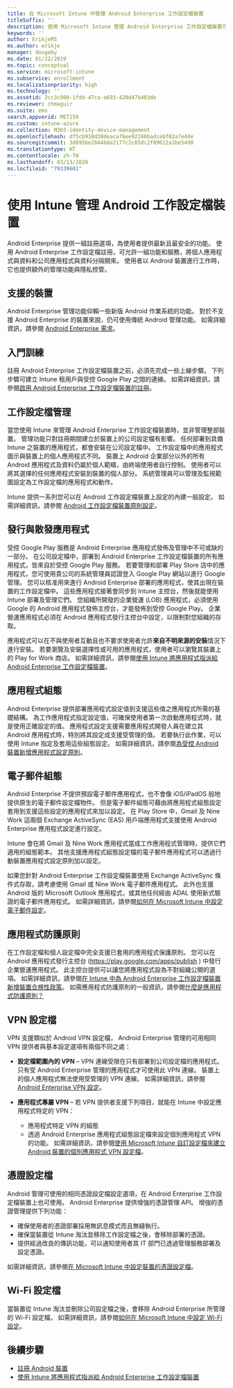 ```yaml
---
title: 在 Microsoft Intune 中管理 Android Enterprise 工作設定檔裝置
titleSuffix: ''
description: 使用 Microsoft Intune 管理 Android Enterprise 工作設定檔裝置可為使用個人 Android 裝置工作的使用者提供額外管理功能與隱私權。
keywords: ''
author: ErikjeMS
ms.author: erikje
manager: dougeby
ms.date: 01/22/2019
ms.topic: conceptual
ms.service: microsoft-intune
ms.subservice: enrollment
ms.localizationpriority: high
ms.technology: ''
ms.assetid: 2cc3c960-1fdd-47ca-a693-420d47b403de
ms.reviewer: chmaguir
ms.suite: ems
search.appverid: MET150
ms.custom: intune-azure
ms.collection: M365-identity-device-management
ms.openlocfilehash: df5cb910d38deaca76ee92246badcebf02a7e4de
ms.sourcegitcommit: 3d895be2844bda2177c2c85dc2f09612a1be5490
ms.translationtype: HT
ms.contentlocale: zh-TW
ms.lasthandoff: 03/13/2020
ms.locfileid: "79339601"
---
```

# <a name="manage-android-work-profile-devices-with-intune"></a>使用 Intune 管理 Android 工作設定檔裝置

Android Enterprise 提供一組註冊選項，為使用者提供最新且最安全的功能。 使用 Android Enterprise 工作設定檔註冊，可允許一組功能和服務，將個人應用程式與資料和公司應用程式與資料分隔開來。 使用者以 Android 裝置進行工作時，它也提供額外的管理功能與隱私控管。 

## <a name="supported-devices"></a>支援的裝置

Android Enterprise 管理功能仰賴一些新版 Android 作業系統的功能。 對於不支援 Android Enterprise 的裝置來說，仍可使用傳統 Android 管理功能。 如需詳細資訊，請參閱 [Android Enterprise 需求](https://support.google.com/work/android/answer/6174145?hl=en&ref_topic=6151012)。

## <a name="onboarding"></a>入門訓練

註冊 Android Enterprise 工作設定檔裝置之前，必須先完成一些上線步驟。 下列步驟可建立 Intune 租用戶與受控 Google Play 之間的連線。 如需詳細資訊，請參閱[啟用 Android Enterprise 工作設定檔裝置的註冊](android-work-profile-enroll.md)。

## <a name="work-profile-management"></a>工作設定檔管理

當您使用 Intune 來管理 Android Enterprise 工作設定檔裝置時，並非管理整部裝置。 管理功能只對註冊期間建立於裝置上的公司設定檔有影響。 任何部署到具備 Intune 之裝置的應用程式，都會安裝在公司設定檔中。 工作設定檔中的應用程式圖示與裝置上的個人應用程式不同。 裝置上 Android 企業部分以外的所有 Android 應用程式及資料仍屬於個人範疇，由終端使用者自行控制。 使用者可以將其選擇的任何應用程式安裝到裝置的個人部分。 系統管理員可以管理及監視範圍設定為工作設定檔的應用程式和動作。

Intune 提供一系列您可以在 Android 工作設定檔裝置上設定的內建一般設定。 如需詳細資訊，請參閱 [Android 工作設定檔裝置原則設定](../protect/compliance-policy-create-android-for-work.md)。

## <a name="app-publishing-and-distribution"></a>發行與散發應用程式

受控 Google Play 服務是 Android Enterprise 應用程式發佈及管理中不可或缺的一部分。 在公司設定檔中，部署到 Android Enterprise 工作設定檔裝置的所有應用程式，皆來自於受控 Google Play 服務。 若要管理和部署 Play Store 店中的應用程式，您可使用貴公司的系統管理員認證登入 Google Play 網站以進行 Google 管理。 您可以核准用來進行 Android Enterprise 部署的應用程式，使其出現在裝置的工作設定檔中。 這些應用程式接著會同步到 Intune 主控台，然後就能使用 Intune 部署及管理它們。 您組織所開發的企業營運 (LOB) 應用程式，必須使用 Google 的 Android 應用程式發佈主控台，才能發佈到受控 Google Play。 企業營運應用程式必須在 Android 應用程式發行主控台中設定，以限制對您組織的存取。

應用程式可以在不與使用者互動且也不要求使用者允許**來自不明來源的安裝**情況下進行安裝。 若要瀏覽及安裝選擇性或可用的應用程式，使用者可以瀏覽其裝置上的 Play for Work 商店。 如需詳細資訊，請參閱[使用 Intune 將應用程式指派給 Android Enterprise 工作設定檔裝置](../apps/apps-add-android-for-work.md)。

## <a name="app-configuration"></a>應用程式組態

Android Enterprise 提供部署應用程式設定值到支援這些值之應用程式所需的基礎結構。 為工作應用程式指定設定值，可確保使用者第一次啟動應用程式時，就是使用正確設定的值。 應用程式設定支援需要應用程式開發人員在建立其 Android 應用程式時，特別將其設定成支援受管理的值。 若要執行此作業，可以使用 Intune 指定及套用這些組態設定。 如需詳細資訊，請參閱[為受控 Android 裝置新增應用程式設定原則](../apps/app-configuration-policies-use-android.md)。

## <a name="email-configuration"></a>電子郵件組態

Android Enterprise 不提供預設電子郵件應用程式，也不會像 iOS/iPadOS 般地提供原生的電子郵件設定檔物件。 但是電子郵件組態可藉由將應用程式組態設定套用到支援這些設定的應用程式來加以設定。 在 Play Store 中，Gmail 及 Nine Work 這兩個 Exchange ActiveSync (EAS) 用戶端應用程式支援使用 Android Enterprise 應用程式設定進行設定。

Intune 會在將 Gmail 及 Nine Work 應用程式當成工作應用程式管理時，提供它們適用的組態範本。 其他支援應用程式組態設定檔的電子郵件應用程式可以透過行動裝置應用程式設定原則加以設定。

如果您針對 Android Enterprise 工作設定檔裝置使用 Exchange ActiveSync 條件式存取，請考慮使用 Gmail 或 Nine Work 電子郵件應用程式。 此外也支援 Android 版的 Microsoft Outlook 應用程式，或其他任何經由 ADAL 使用新式驗證的電子郵件應用程式。 如需詳細資訊，請參閱[如何在 Microsoft Intune 中設定電子郵件設定](../configuration/email-settings-configure.md)。

## <a name="app-protection-policies"></a>應用程式防護原則

在工作設定檔和個人設定檔中完全支援已套用的應用程式保護原則。 您可以在 Android 應用程式發行主控台 (https://play.google.com/apps/publish ) 中發行企業營運應用程式。 此主控台提供可以讓您將應用程式設為不對組織公開的選項。 如需詳細資訊，請參閱[在 Intune 中為 Android Enterprise 工作設定檔裝置新增裝置合規性政策](../protect/compliance-policy-create-android-for-work.md)。 如需應用程式防護原則的一般資訊，請參閱[什麼是應用程式防護原則？](../apps/app-protection-policy.md)

## <a name="vpn-profiles"></a>VPN 設定檔

VPN 支援類似於 Android VPN 設定檔， Android Enterprise 管理的可用相同 VPN 提供者與基本設定選項有兩個不同之處：

- **設定檔範圍內的 VPN** – VPN 連線受限在只有部署到公司設定檔的應用程式。 只有受 Android Enterprise 管理的應用程式才可使用此 VPN 連線。 裝置上的個人應用程式無法使用受管理的 VPN 連線。 如需詳細資訊，請參閱 [Android Enterprise VPN 設定](../configuration/vpn-settings-android-enterprise.md)。

- **應用程式專屬 VPN** – 若 VPN 提供者支援下列項目，就能在 Intune 中設定應用程式特定的 VPN：
  - 應用程式特定 VPN 的組態
  - 透過 Android Enterprise 應用程式組態設定檔來設定個別應用程式 VPN 的功能。
  如需詳細資訊，請參閱[使用 Microsoft Intune 自訂設定檔來建立 Android 裝置的個別應用程式 VPN 設定檔](../configuration/android-pulse-secure-per-app-vpn.md)。

## <a name="certificate-profiles"></a>憑證設定檔

Android 管理可使用的相同憑證設定檔設定選項，在 Android Enterprise 工作設定檔裝置上也可使用。 Android Enterprise 提供增強的憑證管理 API。 增強的憑證管理提供下列功能：

- 確保使用者的憑證部署採用無訊息模式而且無縫執行。
- 確保當裝置從 Intune 淘汰並移除工作設定檔之後，會移除部署的憑證。
- 提供經過改良的傳訊功能，可以通知使用者其 IT 部門已透過管理服務部署及設定憑證。

如需詳細資訊，請參閱[在 Microsoft Intune 中設定裝置的憑證設定檔](../protect/certificates-configure.md)。

## <a name="wi-fi-profiles"></a>Wi-Fi 設定檔

當裝置從 Intune 淘汰並刪除公司設定檔之後，會移除 Android Enterprise 所管理的 Wi-Fi 設定檔。 如需詳細資訊，請參閱[如何在 Microsoft Intune 中設定 Wi-Fi 設定](../configuration/wi-fi-settings-configure.md)。

## <a name="next-steps"></a>後續步驟
- [註冊 Android 裝置](android-enroll.md)
- [使用 Intune 將應用程式指派給 Android Enterprise 工作設定檔裝置](../apps/apps-add-android-for-work.md)

